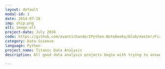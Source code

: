```yaml
---
layout: default
modal-id: 1
date: 2014-07-18
img: ship.png
alt: image-alt
project-date: July 2016
code: https://github.com/avantichande/IPython-Notebooks/blob/master/First%20Data%20Project%20-%20Titanic%20Kaggle%20dataset.ipynb
category: Data Science
language: Python
project_name: Titanic Data Analysis
description: All good data analysis projects begin with trying to answer questions. In this project, I tried to analyse the Titanic survival dataset to answer - What factors helped someone survive the sinking?

---
```

